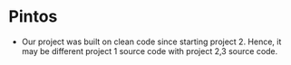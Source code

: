 # Pintos

- Our project was built on clean code since starting project 2. Hence, it may be different project 1 source code with project 2,3 source code.
